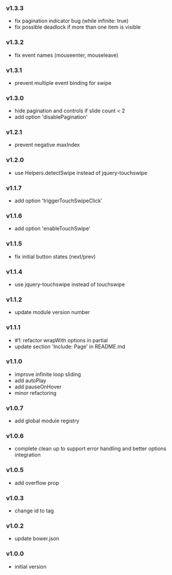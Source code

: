 ### v1.3.3
- fix pagination indicator bug (while infinite: true)
- fix possible deadlock if more than one item is visible

### v1.3.2
- fix event names (mouseenter, mouseleave)

### v1.3.1
- prevent multiple event binding for swipe

### v1.3.0
- hide pagination and controls if slide count < 2
- add option 'disablePagination'

### v1.2.1
- prevent negative maxIndex

### v1.2.0
- use Helpers.detectSwipe instead of jquery-touchswipe

### v1.1.7
- add option 'triggerTouchSwipeClick'

### v1.1.6
- add option 'enableTouchSwipe'

### v1.1.5
- fix initial button states (next/prev)

### v1.1.4
- use jquery-touchswipe instead of touchswipe

### v1.1.2
- update module version number

### v1.1.1
- #1: refactor wrapWith options in partial
- update section 'Include: Page' in README.md

### v1.1.0
- improve infinite loop sliding
- add autoPlay
- add pauseOnHover
- minor refactoring

### v1.0.7
- add global module registry

### v1.0.6
- complete clean up to support error handling and better options integration

### v1.0.5
- add overflow prop

### v1.0.3
- change id to tag

### v1.0.2
- update bower.json

### v1.0.0
- initial version